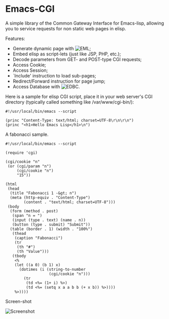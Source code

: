 Emacs-CGI
=========

A simple library of the Common Gateway Interface for Emacs-lisp,
allowing you to service requests for non static web pages in elisp.

Features:
* Generate dynamic page with ![EML](https://github.com/redraiment/eml);
* Embed elisp as script-lets (just like JSP, PHP, etc.);
* Decode parameters from GET- and POST-type CGI requests;
* Access Cookie;
* Access Session;
* `Include' instruction to load sub-pages;
* Redirect/Forward instruction for page jump;
* Access Database with ![EDBC](https://github.com/redraiment/edbc).

Here is a sample for elisp CGI script, place it in your web server's
CGI directory (typically called something like /var/www/cgi-bin/):
```Lisp
#!/usr/local/bin/emacs --script

(princ "Content-Type: text/html; charset=UTF-8\r\n\r\n")
(princ "<h1>Hello Emacs Lisp</h1>\n")
```
A fabonacci sample.
```Lisp
#!/usr/local/bin/emacs --script

(require 'cgi)

(cgi/cookie "n"
 (or (cgi/param "n")
     (cgi/cookie "n")
     "15"))

(html
 (head
  (title "Fabonacci 1 -&gt; n")
  (meta (http-equiv . "Content-Type")
        (content . "text/html; charset=UTF-8")))
 (body
  (form (method . post)
   (span "n = ")
   (input (type . text) (name . n))
   (button (type . submit) "Submit"))
  (table (border . 1) (width . "100%")
   (thead
    (caption "Fabonacci")
    (tr
     (th "#")
     (th "Value")))
   (tbody
    <%
    (let ((a 0) (b 1) x)
      (dotimes (i (string-to-number
                   (cgi/cookie "n")))
        (tr
         (td <%= (1+ i) %>)
         (td <%= (setq x a a b b (+ x b)) %>))))
    %>))))
```
Screen-shot

![Screenshot](https://raw.github.com/redraiment/emacs-cgi/master/sample/fabonacci/fabonacci.png)

